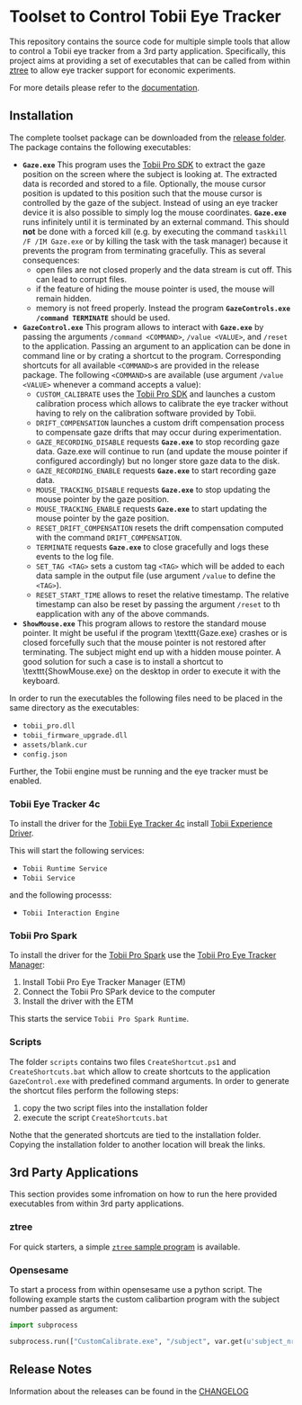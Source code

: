 # Toolset to Control Tobii Eye Tracker 

This repository contains the source code for multiple simple tools that allow to control a Tobii eye tracker from a 3rd party application.
Specifically, this project aims at providing a set of executables that can be called from within [ztree](http://www.ztree.uzh.ch/en.html) to allow eye tracker support for economic experiments.

For more details please refer to the [documentation](http://phhum-a209-cp.unibe.ch:10012/TBI/TBI-tobii_eye_tracker_gaze/blob/master/doc/tutorial.pdf).

## Installation
The complete toolset package can be downloaded from the [release folder](http://phhum-a209-cp.unibe.ch:10012/TBI/TBI-tobii_eye_tracker_gaze/blob/master/release).
The package contains the following executables:

- **`Gaze.exe`** This program uses the [Tobii Pro SDK](http://developer.tobii.com/tobii-pro-sdk/) to extract the gaze position on the screen where the subject is looking at.
  The extracted data is recorded and stored to a file.
  Optionally, the mouse cursor position is updated to this position such that the mouse cursor is controlled by the gaze of the subject.
  Instead of using an eye tracker device it is also possible to simply log the mouse coordinates.
  **`Gaze.exe`** runs infinitely until it is terminated by an external command.
  This should **not** be done with a forced kill (e.g. by executing the command `taskkill /F /IM Gaze.exe` or by killing the task with the task manager) because it prevents the program from terminating gracefully.
  This as several consequences:
    - open files are not closed properly and the data stream is cut off. This can lead to corrupt files.
    - if the feature of hiding the mouse pointer is used, the mouse will remain hidden.
    - memory is not freed properly.
  Instead the program **`GazeControls.exe /command TERMINATE`** should be used.
- **`GazeControl.exe`** This program allows to interact with **`Gaze.exe`** by passing the arguments `/command <COMMAND>`, `/value <VALUE>`, and `/reset` to the application.
  Passing an argument to an application can be done in command line or by crating a shortcut to the program.
  Corresponding shortcuts for all available `<COMMAND>`s are provided in the release package.
  The following `<COMMAND>`s are available (use argument `/value <VALUE>` whenever a command accepts a value):
    - `CUSTOM_CALIBRATE` uses the [Tobii Pro SDK](http://developer.tobii.com/tobii-pro-sdk/) and launches a custom calibration process which allows to calibrate the eye tracker without having to rely on the calibration software provided by Tobii.
    - `DRIFT_COMPENSATION` launches a custom drift compensation process to compensate gaze drifts that may occur during experimentation.
    - `GAZE_RECORDING_DISABLE` requests **`Gaze.exe`** to stop recording gaze data.
      Gaze.exe will continue to run (and update the mouse pointer if configured accordingly) but no longer store gaze data to the disk.
    - `GAZE_RECORDING_ENABLE` requests **`Gaze.exe`** to start recording gaze data.
    - `MOUSE_TRACKING_DISABLE` requests **`Gaze.exe`** to stop updating the mouse pointer by the gaze position.
    - `MOUSE_TRACKING_ENABLE` requests **`Gaze.exe`** to start updating the mouse pointer by the gaze position.
    - `RESET_DRIFT_COMPENSATION` resets the drift compensation computed with the command `DRIFT_COMPENSATION`.
    - `TERMINATE` requests **`Gaze.exe`** to close gracefully and logs these events to the log file.
    - `SET_TAG <TAG>` sets a custom tag `<TAG>` which will be added to each data sample in the output file (use argument `/value` to define the `<TAG>`).
    - `RESET_START_TIME` allows to reset the relative timestamp. The relative timestamp can also be reset by passing the argument `/reset` to th eapplication with any of the above commands.
- **`ShowMouse.exe`** This program allows to restore the standard mouse pointer.
  It might be useful if the program \texttt{Gaze.exe} crashes or is closed forcefully such that the mouse pointer is not restored after terminating.
  The subject might end up with a hidden mouse pointer.
  A good solution for such a case is to install a shortcut to \texttt{ShowMouse.exe} on the desktop in order to execute it with the keyboard.

In order to run the executables the following files need to be placed in the same directory as the executables:

 - `tobii_pro.dll`
 - `tobii_firmware_upgrade.dll`
 - `assets/blank.cur`
 - `config.json`


Further, the Tobii engine must be running and the eye tracker must be enabled.

### Tobii Eye Tracker 4c
To install the driver for the [Tobii Eye Tracker 4c](https://tobiigaming.com/eye-tracker-4c/) install [Tobii Experience Driver](https://files.update.tech.tobii.com/Tobii.IS4C.Offline.Installer_4.124.0.15937.msi).

This will start the following services:
- `Tobii Runtime Service`
- `Tobii Service`

and the following processs:
- `Tobii Interaction Engine`

### Tobii Pro Spark
To install the driver for the [Tobii Pro Spark](https://www.tobii.com/products/eye-trackers/screen-based/tobii-pro-spark) use the [Tobii Pro Eye Tracker Manager](https://www.tobii.com/products/software/applications-and-developer-kits/tobii-pro-eye-tracker-manager):

1. Install Tobii Pro Eye Tracker Manager (ETM)
2. Connect the Tobii Pro SPark device to the computer
3. Install the driver with the ETM

This starts the service `Tobii Pro Spark Runtime`.

### Scripts

The folder `scripts` contains two files `CreateShortcut.ps1` and `CreateShortcuts.bat` which allow to create shortcuts to the application `GazeControl.exe` with predefined command arguments.
In order to generate the shortcut files perform the following steps:

1. copy the two script files into the installation folder
1. execute the script `CreateShortcuts.bat`

Nothe that the generated shortcuts are tied to the installation folder.
Copying the installation folder to another location will break the links.

## 3rd Party Applications

This section provides some infromation on how to run the here provided executables from within 3rd party applications.

### ztree

For quick starters, a simple [``ztree`` sample program](http://phhum-a209-cp.unibe.ch:10012/TBI/TBI-tobii_eye_tracker_gaze/blob/master/sample/template.ztt) is available.

### Opensesame

To start a process from within opensesame use a python script.
The following example starts the custom calibartion program with the subject number passed as argument:

```python
import subprocess

subprocess.run(["CustomCalibrate.exe", "/subject", var.get(u'subject_nr')])
```

## Release Notes
Information about the releases can be found in the [CHANGELOG](http://phhum-a209-cp.unibe.ch:10012/TBI/TBI-tobii_eye_tracker_gaze/blob/master/CHANGELOG.md)
